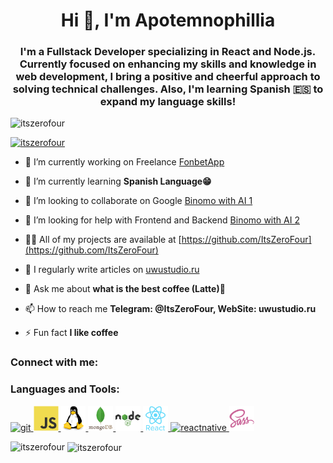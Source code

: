 <h1 align="center">Hi 👋, I'm Apotemnophillia</h1>
<h3 align="center">I'm a Fullstack Developer specializing in React and Node.js. Currently focused on enhancing my skills and knowledge in web development, I bring a positive and cheerful approach to solving technical challenges. Also, I'm learning Spanish 🇪🇸 to expand my language skills!</h3>

<p align="left"> <img src="https://komarev.com/ghpvc/?username=itszerofour&label=Profile%20views&color=0e75b6&style=flat" alt="itszerofour" /> </p>

<p align="left"> <a href="https://github.com/ryo-ma/github-profile-trophy"><img src="https://github-profile-trophy.vercel.app/?username=itszerofour" alt="itszerofour" /></a> </p>

- 🔭 I’m currently working on Freelance [FonbetApp](https://github.com/ItsZeroFour/fonbet_app)

- 🌱 I’m currently learning **Spanish Language😁**

- 👯 I’m looking to collaborate on Google [Binomo with AI 1](https://github.com/ItsZeroFour/binomo_neyro)

- 🤝 I’m looking for help with Frontend and Backend [Binomo with AI 2](https://github.com/ItsZeroFour/Web-app)

- 👨‍💻 All of my projects are available at [https://github.com/ItsZeroFour](https://github.com/ItsZeroFour)

- 📝 I regularly write articles on [uwustudio.ru](uwustudio.ru)

- 💬 Ask me about **what is the best coffee (Latte)🍵**

- 📫 How to reach me **Telegram: @ItsZeroFour, WebSite: uwustudio.ru**

- ⚡ Fun fact **I like coffee**

<h3 align="left">Connect with me:</h3>
<p align="left">
</p>

<h3 align="left">Languages and Tools:</h3>
<p align="left"> <a href="https://git-scm.com/" target="_blank" rel="noreferrer"> <img src="https://www.vectorlogo.zone/logos/git-scm/git-scm-icon.svg" alt="git" width="40" height="40"/> </a> <a href="https://developer.mozilla.org/en-US/docs/Web/JavaScript" target="_blank" rel="noreferrer"> <img src="https://raw.githubusercontent.com/devicons/devicon/master/icons/javascript/javascript-original.svg" alt="javascript" width="40" height="40"/> </a> <a href="https://www.linux.org/" target="_blank" rel="noreferrer"> <img src="https://raw.githubusercontent.com/devicons/devicon/master/icons/linux/linux-original.svg" alt="linux" width="40" height="40"/> </a> <a href="https://www.mongodb.com/" target="_blank" rel="noreferrer"> <img src="https://raw.githubusercontent.com/devicons/devicon/master/icons/mongodb/mongodb-original-wordmark.svg" alt="mongodb" width="40" height="40"/> </a> <a href="https://nodejs.org" target="_blank" rel="noreferrer"> <img src="https://raw.githubusercontent.com/devicons/devicon/master/icons/nodejs/nodejs-original-wordmark.svg" alt="nodejs" width="40" height="40"/> </a> <a href="https://reactjs.org/" target="_blank" rel="noreferrer"> <img src="https://raw.githubusercontent.com/devicons/devicon/master/icons/react/react-original-wordmark.svg" alt="react" width="40" height="40"/> </a> <a href="https://reactnative.dev/" target="_blank" rel="noreferrer"> <img src="https://reactnative.dev/img/header_logo.svg" alt="reactnative" width="40" height="40"/> </a> <a href="https://sass-lang.com" target="_blank" rel="noreferrer"> <img src="https://raw.githubusercontent.com/devicons/devicon/master/icons/sass/sass-original.svg" alt="sass" width="40" height="40"/> </a> </p>

<p><img align="left" src="https://github-readme-stats.vercel.app/api/top-langs?username=itszerofour&show_icons=true&locale=en&layout=compact" alt="itszerofour" /></p>

<p>&nbsp;<img align="center" src="https://github-readme-stats.vercel.app/api?username=itszerofour&show_icons=true&locale=en" alt="itszerofour" /></p>
